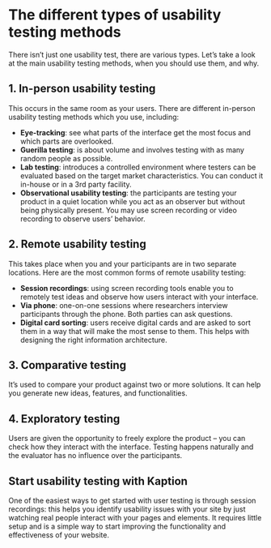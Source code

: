 # The different types of usability testing methods

There isn’t just one usability test, there are various types. Let’s take a look at the main usability testing methods, when you should use them, and why.

## 1. In-person usability testing

This occurs in the same room as your users. There are different in-person usability testing methods which you use, including:

- **Eye-tracking**: see what parts of the interface get the most focus and which parts are overlooked.
- **Guerilla testing**: is about volume and involves testing with as many random people as possible.
- **Lab testing**: introduces a controlled environment where testers can be evaluated based on the target market characteristics. You can conduct it in-house or in a 3rd party facility.
- **Observational usability testing**: the participants are testing your product in a quiet location while you act as an observer but without being physically present. You may use screen recording or video recording to observe users’ behavior.

## 2. Remote usability testing

This takes place when you and your participants are in two separate locations. Here are the most common forms of remote usability testing:

- **Session recordings**: using screen recording tools enable you to remotely test ideas and observe how users interact with your interface.
- **Via phone**: one-on-one sessions where researchers interview participants through the phone. Both parties can ask questions.
- **Digital card sorting**: users receive digital cards and are asked to sort them in a way that will make the most sense to them. This helps with designing the right information architecture.

## 3. Comparative testing

It’s used to compare your product against two or more solutions. It can help you generate new ideas, features, and functionalities.

## 4. Exploratory testing

Users are given the opportunity to freely explore the product – you can check how they interact with the interface. Testing happens naturally and the evaluator has no influence over the participants.

## Start usability testing with Kaption

One of the easiest ways to get started with user testing is through session recordings: this helps you identify usability issues with your site by just watching real people interact with your pages and elements. It requires little setup and is a simple way to start improving the functionality and effectiveness of your website.
